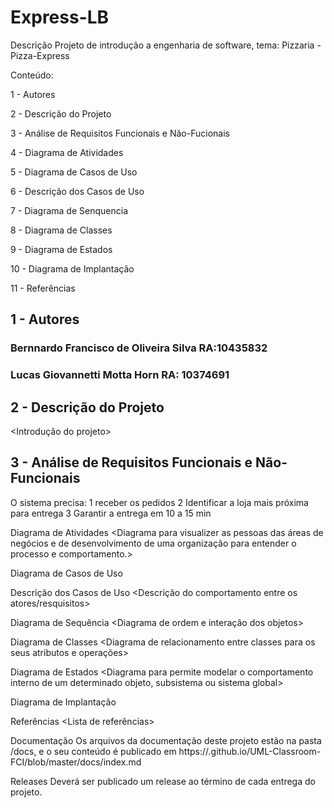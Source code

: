 # Express-LB

Descrição
Projeto de introdução a engenharia de software, tema: Pizzaria - Pizza-Express

Conteúdo:

 1 - Autores
 
 2 - Descrição do Projeto
 
 3 - Análise de Requisitos Funcionais e Não-Fucionais
 
 4 - Diagrama de Atividades

 5 - Diagrama de Casos de Uso
 
 6 - Descrição dos Casos de Uso
 
 7 - Diagrama de Senquencia
 
 8 - Diagrama de Classes
 
 9 - Diagrama de Estados
 
 10 - Diagrama de Implantação
 
 11 - Referências

## 1 - Autores
### Bernnardo Francisco de Oliveira Silva RA:10435832
### Lucas Giovannetti Motta Horn RA: 10374691

## 2 - Descrição do Projeto
<Introdução do projeto>

## 3 - Análise de Requisitos Funcionais e Não-Funcionais
O sistema precisa:
1 receber os pedidos
2 Identificar a loja mais próxima para entrega
3 Garantir a entrega em 10 a 15 min

Diagrama de Atividades
<Diagrama para visualizer as pessoas das áreas de negócios e de desenvolvimento de uma organização para entender o processo e comportamento.>

Diagrama de Casos de Uso
<Diagrama para visualizar o comportamento dos atores>

Descrição dos Casos de Uso
<Descrição do comportamento entre os atores/resquisitos>

Diagrama de Sequência
<Diagrama de ordem e interação dos objetos>

Diagrama de Classes
<Diagrama de relacionamento entre classes para os seus atributos e operações>

Diagrama de Estados
<Diagrama para permite modelar o comportamento interno de um determinado objeto, subsistema ou sistema global>

Diagrama de Implantação
<Diagrama para exibir o relacionamento de hardware e software no projeto>

Referências
<Lista de referências>

Documentação
Os arquivos da documentação deste projeto estão na pasta /docs, e o seu conteúdo é publicado em https://.github.io/UML-Classroom-FCI/blob/master/docs/index.md

Releases
Deverá ser publicado um release ao término de cada entrega do projeto.
